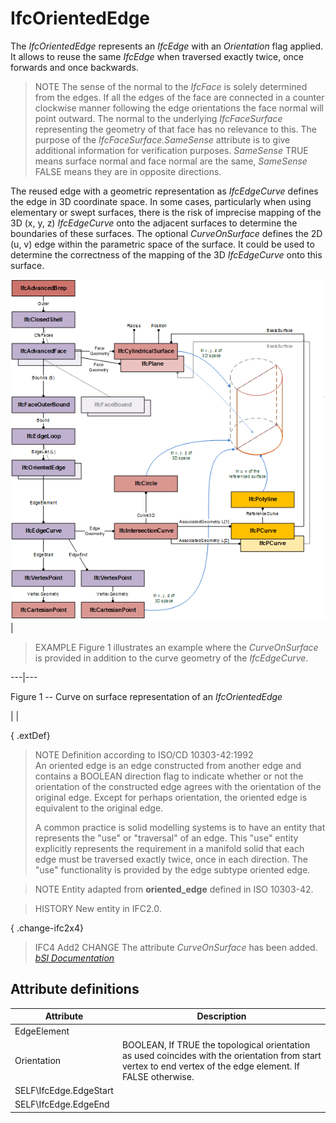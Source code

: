 IfcOrientedEdge
===============
The _IfcOrientedEdge_ represents an _IfcEdge_ with an _Orientation_ flag
applied. It allows to reuse the same _IfcEdge_ when traversed exactly twice,
once forwards and once backwards.  
  
> NOTE  The sense of the normal to the _IfcFace_ is solely determined from the
> edges. If all the edges of the face are connected in a counter clockwise
> manner following the edge orientations the face normal will point outward.
> The normal to the underlying _IfcFaceSurface_ representing the geometry of
> that face has no relevance to this. The purpose of the
> _IfcFaceSurface.SameSense_ attribute is to give additional information for
> verification purposes. _SameSense_ TRUE means surface normal and face normal
> are the same, _SameSense_ FALSE means they are in opposite directions.  
  
The reused edge with a geometric representation as _IfcEdgeCurve_ defines the
edge in 3D coordinate space. In some cases, particularly when using elementary
or swept surfaces, there is the risk of imprecise mapping of the 3D (x, y, z)
_IfcEdgeCurve_ onto the adjacent surfaces to determine the boundaries of these
surfaces. The optional _CurveOnSurface_ defines the 2D (u, v) edge within the
parametric space of the surface. It could be used to determine the correctness
of the mapping of the 3D _IfcEdgeCurve_ onto this surface.  
  
  
  
![example](../figures/ifcadvancedbrep_02.png)  
|

> EXAMPLE  Figure 1 illustrates an example where the _CurveOnSurface_ is
> provided in addition to the curve geometry of the _IfcEdgeCurve_.

  
  
---|---  
  

Figure 1 -- Curve on surface representation of an _IfcOrientedEdge_

|   |  
  
  
  
{ .extDef}  
> NOTE  Definition according to ISO/CD 10303-42:1992  
> An oriented edge is an edge constructed from another edge and contains a
> BOOLEAN direction flag to indicate whether or not the orientation of the
> constructed edge agrees with the orientation of the original edge. Except
> for perhaps orientation, the oriented edge is equivalent to the original
> edge.  
>  
> A common practice is solid modelling systems is to have an entity that
> represents the "use" or "traversal" of an edge. This "use" entity explicitly
> represents the requirement in a manifold solid that each edge must be
> traversed exactly twice, once in each direction. The "use" functionality is
> provided by the edge subtype oriented edge.  
  
> NOTE  Entity adapted from **oriented_edge** defined in ISO 10303-42.  
  
> HISTORY  New entity in IFC2.0.  
  
{ .change-ifc2x4}  
> IFC4 Add2 CHANGE  The attribute _CurveOnSurface_ has been added.  
[ _bSI
Documentation_](https://standards.buildingsmart.org/IFC/DEV/IFC4_2/FINAL/HTML/schema/ifctopologyresource/lexical/ifcorientededge.htm)


Attribute definitions
---------------------
| Attribute              | Description                                                                                                                                                  |
|------------------------|--------------------------------------------------------------------------------------------------------------------------------------------------------------|
| EdgeElement            |                                                                                                                                                              |
| Orientation            | BOOLEAN, If TRUE the topological orientation as used coincides with the orientation from start vertex to end vertex of the edge element. If FALSE otherwise. |
| SELF\IfcEdge.EdgeStart |                                                                                                                                                              |
| SELF\IfcEdge.EdgeEnd   |                                                                                                                                                              |

